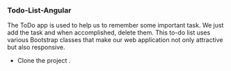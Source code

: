 ### Todo-List-Angular

The ToDo app is used to help us to remember some important task. We just add the task and when accomplished, delete them. This to-do list uses various Bootstrap classes that make our web application not only attractive but also responsive.

* Clone the project .
